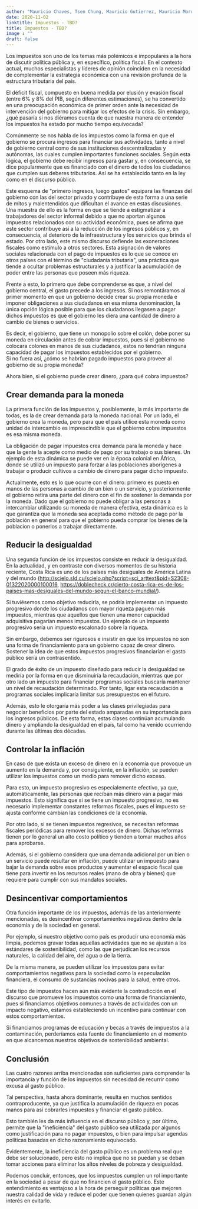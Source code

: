 ```yaml
---
author: "Mauricio Chaves, Tsen Chung, Mauricio Gutierrez, Mauricio Morua"
date: 2020-11-02
linktitle: Impuestos - TBD?
title: Impuestos - TBD?
image : ""
draft: false
---
```



Los impuestos son uno de los temas más polémicos e impopulares a la hora de discutir política pública y, en específico, política fiscal. 
En el contexto actual, muchos especialistas y líderes de opinión coinciden en la necesidad de complementar la estrategia económica con una revisión profunda de la estructura tributaria del país. 

El déficit fiscal, compuesto en buena medida por elusión y evasión fiscal (entre 6% y 8% del PIB, según diferentes estimaciones), se ha convertido en una preocupación económica de primer orden ante la necesidad de intervención del gobierno para mitigar los efectos de la crisis. 
Sin embargo, ¿qué pasaría si nos diéramos cuenta de que nuestra manera de entender los impuestos ha estado por mucho tiempo equivocada?

Comúnmente se nos habla de los impuestos como la forma en que el gobierno se procura ingresos para financiar sus actividades, tanto a nivel de gobierno central como de sus instituciones descentralizadas y autónomas, las cuales cumplen importantes funciones sociales. 
Según esta lógica, el gobierno debe recibir ingresos para gastar y, en consecuencia, se dice popularmente que es financiado con el dinero de todos los ciudadanos que cumplen sus deberes tributarios. 
Así se ha establecido tanto en la ley como en el discurso público. 

Este esquema de "primero ingresos, luego gastos" equipara las finanzas del gobierno con las del sector privado y contribuye de esta forma a una serie de mitos y malentendidos que dificultan el avance en estas discusiones. 
Una muestra de ello es la forma en que se tiende a estigmatizar a trabajadores del sector informal debido a que no aportan algunos impuestos relacionados con su actividad económica, pues se afirma que este sector contribuye así a la reducción de los ingresos públicos y, en consecuencia, al deterioro de la infraestructura y los servicios que brinda el estado. 
Por otro lado, este mismo discurso defiende las exoneraciones fiscales como estímulo a otros sectores. 
Esta asignación de valores sociales relacionada con el pago de impuestos es lo que se conoce en otros países con el término de "ciudadanía tributaria", una práctica que tiende a ocultar problemas estructurales y a justificar la acumulación de poder entre las personas que poseen más riqueza.

Frente a esto, lo primero que debe comprenderse es que, a nivel del gobierno central, el gasto precede a los ingresos.
Si nos remontáramos al primer momento en que un gobierno decide crear su propia moneda e imponer obligaciones a sus ciudadanos en esa misma denominación, la única opción lógica posible para que los ciudadanos llegasen a pagar dichos impuestos es que el gobierno les diera una cantidad de dinero a cambio de bienes o servicios. 

Es decir, el gobierno, que tiene un monopolio sobre el colón, debe poner su moneda en circulación antes de cobrar impuestos, pues si el gobierno no colocara colones en manos de sus ciudadanos, estos no tendrían ninguna capacidad de pagar los impuestos establecidos por el gobierno.   
Si no fuera así, ¿cómo se habrían pagado impuestos para proveer al gobierno de su propia moneda?

Ahora bien, si el gobierno puede crear dinero, ¿para qué cobra impuestos?


## Crear demanda para la moneda
La primera función de los impuestos y, posiblemente, la más importante de todas, es la de crear demanda para la moneda nacional. 
Por un lado, el gobierno crea la moneda, pero para que el país utilice esta moneda como unidad de intercambio es imprescindible que el gobierno cobre impuestos es esa misma moneda. 

La obligación de pagar impuestos crea demanda para la moneda y hace que la gente la acepte como medio de pago por su trabajo o sus bienes. 
Un ejemplo de esta dinámica se puede ver en la época colonial en África, donde se utilizó un impuesto para forzar a las poblaciones aborígenes a trabajar o producir cultivos a cambio de dinero para pagar dicho impuesto. 

Actualmente, esto es lo que ocurre con el dinero: primero es puesto en manos de las personas a cambio de un bien o un servicio, y posteriormente el gobierno retira una parte del dinero con el fin de sostener la demanda por la moneda. 
Dado que el gobierno no puede obligar a las personas a intercambiar utilizando su moneda de manera efectiva, esta dinámica es la que garantiza que la moneda sea aceptada como método de pago por la población en general para que el gobierno pueda comprar los bienes de la poblacion o ponerlos a trabajar directamente. 
 
## Reducir la desigualdad

Una segunda función de los impuestos consiste en reducir la desigualdad. 
En la actualidad, y en contraste con diversos momentos de su historia reciente, Costa Rica es uno de los países más desiguales de América Latina y del mundo (http://scielo.sld.cu/scielo.php?script=sci_arttext&pid=S2308-01322020000100016, https://doblecheck.cr/cierto-costa-rica-es-de-los-paises-mas-desiguales-del-mundo-segun-el-banco-mundial/).

Si tuviésemos como objetivo reducirla, se podría implementar un impuesto progresivo donde los ciudadanos con mayor riqueza paguen más impuestos, mientras que aquellos que tienen una menor capacidad adquisitiva pagarían menos impuestos. 
Un ejemplo de un impuesto progresivo sería un impuesto escalonado sobre la riqueza. 

Sin embargo, debemos ser rigurosos e insistir en que los impuestos no son una forma de financiamiento para un gobierno capaz de crear dinero.
Sostener la idea de que estos impuestos progresivos financiarían el gasto público sería un contrasentido.

El grado de éxito de un impuesto diseñado para reducir la desigualdad se mediría por la forma en que disminuiría la recaudación, mientras que por otro lado un impuesto para financiar programas sociales buscaría mantener un nivel de recaudación determinado.
Por tanto, ligar esta recaudación a programas sociales implicaría limitar sus presupuestos en el futuro. 

Además, esto le otorgaría más poder a las clases privilegiadas para negociar beneficios por parte del estado amparadas en su importancia para los ingresos públicos. 
De esta forma, estas clases continúan acumulando dinero y ampliando la desigualdad en el país, tal como ha venido ocurriendo durante las últimas dos décadas.

## Controlar la inflación

En caso de que exista un exceso de dinero en la economía que provoque un aumento en la demanda y, por consiguiente, en la inflación, se pueden utilizar los impuestos como un medio para remover dicho exceso.

Para esto, un impuesto progresivo es especialemente efectivo, ya que, automáticamente, las personas que reciban más dinero van a pagar más impuestos. 
Esto significa que si se tiene un impuesto progresivo, no es necesario implementar constantes reformas fiscales, pues el impuesto se ajusta conforme cambian las condiciones de la economía. 

Por otro lado, si se tienen impuestos regresivos, se necesitan reformas fiscales periódicas para remover los excesos de dinero. 
Dichas reformas tienen por lo general un alto costo político y tienden a tomar muchos años para aprobarse. 

Además, si el gobierno considera que una demanda adicional por un bien o un servicio puede resultar en inflación, puede utilizar un impuesto para bajar la demanda sobre esos productos y aumentar el espacio fiscal que tiene para invertir en los recursos reales (mano de obra y bienes) que requiere para cumplir con sus mandatos sociales.

## Desincentivar comportamientos
Otra función importante de los impuestos, además de las anteriormente mencionadas, es desincentivar comportamientos negativos dentro de la economía y de la sociedad en general.

Por ejemplo, si nuestro objetivo como país es producir una economía más limpia, podemos gravar todas aquellas actividades que no se ajustan a los estándares de sostenibilidad, como las que perjudican los recursos naturales, la calidad del aire, del agua o de la tierra. 

De la misma manera, se pueden utilizar los impuestos para evitar comportamientos negativos para la sociedad como la especulación financiera, el consumo de sustancias nocivas para la salud, entre otros. 

Este tipo de impuestos hacen aún más evidente la contradicción en el discurso que promueve los impuestos como una forma de financiamiento, pues si financiamos objetivos comunes a través de actividades con un impacto negativo, estamos estableciendo un incentivo para continuar con estos comportamientos.

Si financiamos programas de educación y becas a través de impuestos a la contaminación, perderíamos esta fuente de financiamiento en el momento en que alcancemos nuestros objetivos de sostenibilidad ambiental. 

## Conclusión
Las cuatro razones arriba mencionadas son suficientes para comprender la importancia y función de los impuestos sin necesidad de recurrir como excusa al gasto público. 

Tal perspectiva, hasta ahora dominante, resulta en muchos sentidos contraproducente, ya que justifica la acumulación de riqueza en pocas manos para así cobrarles impuestos y financiar el gasto público. 

Esto también les da más influencia en el discurso público y, por último, permite que la "ineficiencia" del gasto público sea utilizada por algunos como justificación para no pagar impuestos, o bien para impulsar agendas políticas basadas en dicho razonamiento equivocado. 

Evidentemente, la ineficiencia del gasto público es un problema real que debe ser solucionado, pero esto no implica que no se puedan y se deban tomar acciones para eliminar los altos niveles de pobreza y desigualdad.

Podemos concluir, entonces, que los impuestos cumplen un rol importante en la sociedad a pesar de que no financien el gasto público. 
Este entendimiento es ventajoso a la hora de perseguir políticas que mejoren nuestra calidad de vida y reduce el poder que tienen quienes guardan algún interés en evitarlo. 


